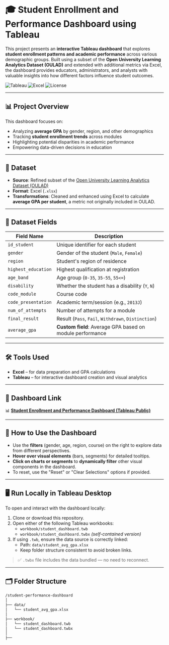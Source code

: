 # 🎓 Student Enrollment and Performance Dashboard using Tableau

This project presents an **interactive Tableau dashboard** that explores **student enrollment patterns and academic performance** across various demographic groups. Built using a subset of the **Open University Learning Analytics Dataset (OULAD)** and extended with additional metrics via Excel, the dashboard provides educators, administrators, and analysts with valuable insights into how different factors influence student outcomes.

![Tableau](https://img.shields.io/badge/tool-tableau-blue?logo=tableau)
![Excel](https://img.shields.io/badge/tool-excel-green?logo=microsoft-excel)
![License](https://img.shields.io/badge/license-MIT-lightgrey)

---

## 📊 Project Overview

This dashboard focuses on:

- Analyzing **average GPA** by gender, region, and other demographics
- Tracking **student enrollment trends** across modules
- Highlighting potential disparities in academic performance
- Empowering data-driven decisions in education

---

## 📁 Dataset

- **Source**: Refined subset of the [Open University Learning Analytics Dataset (OULAD)](https://analyse.kmi.open.ac.uk/open-dataset)
- **Format**: Excel (`.xlsx`)
- **Transformations**: Cleaned and enhanced using Excel to calculate **average GPA per student**, a metric not originally included in OULAD.

---

## 🧾 Dataset Fields

| Field Name          | Description                                                                 |
|---------------------|-----------------------------------------------------------------------------|
| `id_student`        | Unique identifier for each student                                          |
| `gender`            | Gender of the student (`Male`, `Female`)                                   |
| `region`            | Student's region of residence                                               |
| `highest_education` | Highest qualification at registration                                       |
| `age_band`          | Age group (`0-35`, `35-55`, `55<=`)                                         |
| `disability`        | Whether the student has a disability (`Y`, `N`)                             |
| `code_module`       | Course code                                                                 |
| `code_presentation` | Academic term/session (e.g., `2013J`)                                       |
| `num_of_attempts`   | Number of attempts for a module                                             |
| `final_result`      | Result (`Pass`, `Fail`, `Withdrawn`, `Distinction`)                         |
| `average_gpa`       | **Custom field**: Average GPA based on module performance                   |

---

## 🛠 Tools Used

- **Excel** – for data preparation and GPA calculations
- **Tableau** – for interactive dashboard creation and visual analytics

---

## 🚀 Dashboard Link

📊 [**Student Enrollment and Performance Dashboard (Tableau Public)**](https://public.tableau.com/app/profile/dustin.sherratt/viz/ExtendedCase2_17442367562910/AverageGPA#1)

---

## 🧭 How to Use the Dashboard

- Use the **filters** (gender, age, region, course) on the right to explore data from different perspectives.
- **Hover over visual elements** (bars, segments) for detailed tooltips.
- **Click on charts or segments** to **dynamically filter** other visual components in the dashboard.
- To reset, use the "Reset" or "Clear Selections" options if provided.

---

## 🖥️ Run Locally in Tableau Desktop

To open and interact with the dashboard locally:

1. Clone or download this repository.
2. Open either of the following Tableau workbooks:
   - `workbook/student_dashboard.twb`
   - `workbook/student_dashboard.twbx` *(self-contained version)*
3. If using `.twb`, ensure the data source is correctly linked:
   - Path: `data/student_avg_gpa.xlsx`
   - Keep folder structure consistent to avoid broken links.

> ✅ `.twbx` file includes the data bundled — no need to reconnect.

---

## 🗂️ Folder Structure

```bash
/student-performance-dashboard
│
├── data/
│   └── student_avg_gpa.xlsx
│
├── workbook/
│   └── student_dashboard.twb
│   └── student_dashboard.twbx
│
├──
